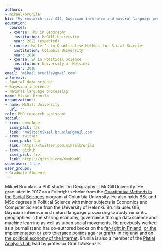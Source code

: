 ```yaml
---
authors:
- mikael-brunila
bio: "My research uses GIS, Bayesian inference and natural language processing to better understand the “sharing economy” and urban governance through data science and machine learning."
education:
  courses:
  - course: PhD in Geography
    institution: McGill University
    year: 2022 (expected)
  - course: Master’s in Quantitative Methods for Social Science
    institution: Columbia University
    year: 2018
  - course: BA in Political Science
    institution: University of Helsinki
    year: 2016
email: "mikael.brunila@gmail.com"
interests:
- Spatial data science
- Bayesian inference
- Natural language processing
name: Mikael Brunila
organizations:
- name: McGill University
  url: ""
role: PhD research assistant
social:
- icon: envelope
  icon_pack: fas
  link: 'mailto:mikael.brunila@gmail.com'
- icon: twitter
  icon_pack: fab
  link: https://twitter.com/mikaelbrunila
- icon: github
  icon_pack: fab
  link: https://github.com/maybemkl
superuser: false
user_groups:
- Graduate Students
---
```


Mikael Brunila is a PhD student in Geography at McGill University. He graduated in 2017 as a Fulbright scholar from the [Quantitative Methods in the Social Sciences]([http://www.qmss.columbia.edu/](http://www.qmss.columbia.edu/)) program at Columbia University. He also holds BSc and MSc degrees in Political Science with minor subjects in Economics and Computer Science from the University of Helsinki. Brunila uses GIS, Bayesian inference and natural language processing to study semantic geographies in the sharing economy, governance through data science and machine learning as well as urban social movements. He previously worked as a journalist and has co-authored books on the [far-right in Finland](https://fi.wikipedia.org/wiki/%C3%84%C3%A4rioikeisto_Suomessa_(kirja)), [on the implementation of zero tolerance politics against graffiti in Helsinki](https://www.goodreads.com/book/show/13626595-muutaman-t-hryn-t-hden) and [on the political economy of the Internet](https://www.goodreads.com/book/show/23592812-verkko-suljettu). Brunila is also a member of the [Platial Analysis Lab](https://platial.science/) lead by professor Grant McKenzie.